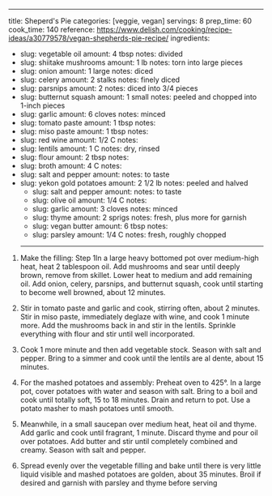 ---
title: Sheperd's Pie
categories: [veggie, vegan]
servings: 8
prep_time: 60
cook_time: 140
reference: https://www.delish.com/cooking/recipe-ideas/a30779578/vegan-shepherds-pie-recipe/
ingredients:
- slug: vegetable oil
  amount: 4 tbsp
  notes: divided
- slug: shiitake mushrooms
  amount: 1 lb
  notes: torn into large pieces
- slug: onion
  amount: 1 large
  notes: diced
- slug: celery
  amount: 2 stalks
  notes: finely diced
- slug: parsnips
  amount: 2
  notes: diced into 3/4 pieces
- slug: butternut squash
  amount: 1 small
  notes: peeled and chopped into 1-inch pieces
- slug: garlic
  amount: 6 cloves
  notes: minced
- slug: tomato paste
  amount: 1 tbsp
  notes:
- slug: miso paste
  amount: 1 tbsp
  notes:
- slug: red wine
  amount: 1/2 C
  notes:
- slug: lentils
  amount: 1 C
  notes: dry, rinsed
- slug: flour
  amount: 2 tbsp
  notes:
- slug: broth
  amount: 4 C
  notes:
- slug: salt and pepper
  amount:
  notes: to taste
- slug: yekon gold potatoes
  amount: 2 1/2 lb
  notes: peeled and halved
  - slug: salt and pepper
  amount:
  notes: to taste
  - slug: olive oil
  amount: 1/4 C
  notes:
  - slug: garlic
  amount: 3 cloves
  notes: minced
  - slug: thyme
  amount: 2 sprigs
  notes: fresh, plus more for garnish
  - slug: vegan butter
  amount: 6 tbsp
  notes:
  - slug: parsley
  amount: 1/4 C
  notes: fresh, roughly chopped
  ---

1. Make the filling: Step 1In a large heavy bottomed pot over medium-high heat, heat 2 tablespoon oil. Add mushrooms and sear until deeply brown, remove from skillet. Lower heat to medium and add remaining oil. Add onion, celery, parsnips, and butternut squash, cook until starting to become well browned, about 12 minutes.
2. Stir in tomato paste and garlic and cook, stirring often, about 2 minutes. Stir in miso paste, immediately deglaze with wine, and cook 1 minute more. Add the mushrooms back in and stir in the lentils. Sprinkle everything with flour and stir until well incorporated.
3. Cook 1 more minute and then add vegetable stock. Season with salt and pepper. Bring to a simmer and cook until the lentils are al dente, about 15 minutes.

4. For the mashed potatoes and assembly: Preheat oven to 425°. In a large pot, cover potatoes with water and season with salt. Bring to a boil and cook until totally soft, 15 to 18 minutes. Drain and return to pot. Use a potato masher to mash potatoes until smooth.
5. Meanwhile, in a small saucepan over medium heat, heat oil and thyme. Add garlic and cook until fragrant, 1 minute. Discard thyme and pour oil over potatoes. Add butter and stir until completely combined and creamy. Season with salt and pepper.
6. Spread evenly over the vegetable filling and bake until there is very little liquid visible and mashed potatoes are golden, about 35 minutes. Broil if desired and garnish with parsley and thyme before serving